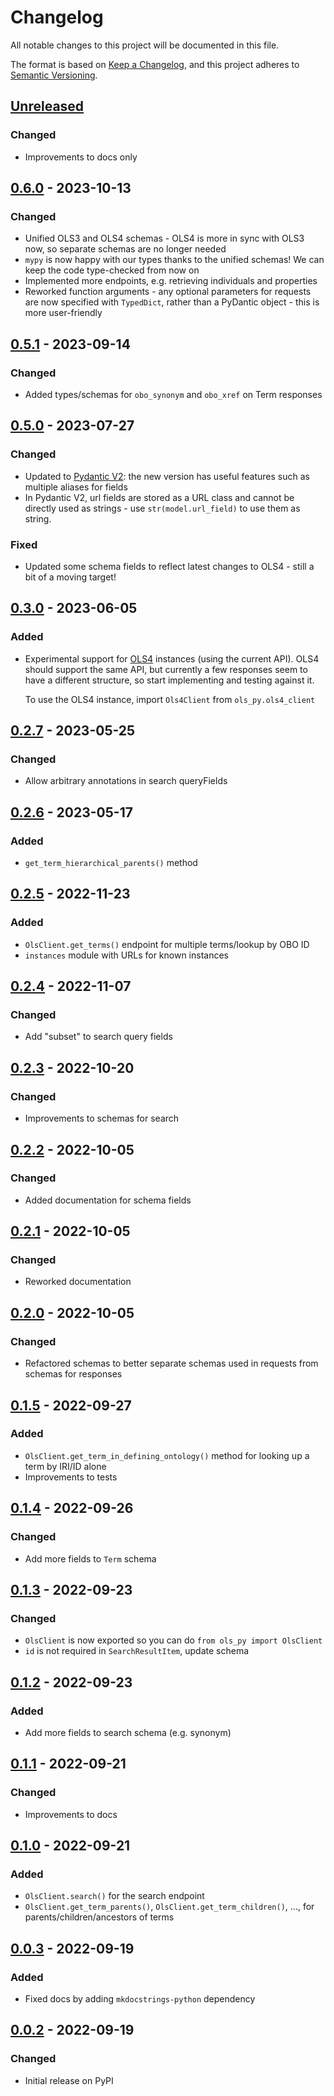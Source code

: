 # Changelog
All notable changes to this project will be documented in this file.

The format is based on [Keep a Changelog](https://keepachangelog.com/en/1.0.0/), and this project adheres to [Semantic Versioning](https://semver.org/spec/v2.0.0.html).

## [Unreleased]
### Changed
- Improvements to docs only

## [0.6.0] - 2023-10-13
### Changed
- Unified OLS3 and OLS4 schemas - OLS4 is more in sync with OLS3 now, so separate schemas are no longer needed
- `mypy` is now happy with our types thanks to the unified schemas! We can keep the code type-checked from now on
- Implemented more endpoints, e.g. retrieving individuals and properties
- Reworked function arguments - any optional parameters for requests are now
specified with `TypedDict`, rather than a PyDantic object - this is more user-friendly

## [0.5.1] - 2023-09-14
### Changed
- Added types/schemas for `obo_synonym` and `obo_xref` on Term responses

## [0.5.0] - 2023-07-27
### Changed
- Updated to [Pydantic V2](https://docs.pydantic.dev/latest/): the new version has useful features such as multiple aliases for fields
- In Pydantic V2, url fields are stored as a URL class and cannot be directly used as strings - use `str(model.url_field)` to use them as string.

### Fixed
- Updated some schema fields to reflect latest changes to OLS4 - still a bit of a moving target!

## [0.3.0] - 2023-06-05
### Added
- Experimental support for [OLS4](https://www.ebi.ac.uk/ols4) instances (using the current
  API). OLS4 should support the same API, but currently a few responses seem
  to have a different structure, so start implementing and testing against it.

  To use the OLS4 instance, import `Ols4Client` from `ols_py.ols4_client`

## [0.2.7] - 2023-05-25
### Changed
- Allow arbitrary annotations in search queryFields

## [0.2.6] - 2023-05-17
### Added
- `get_term_hierarchical_parents()` method

## [0.2.5] - 2022-11-23
### Added
- `OlsClient.get_terms()` endpoint for multiple terms/lookup by OBO ID
- `instances` module with URLs for known instances

## [0.2.4] - 2022-11-07
### Changed
- Add "subset" to search query fields

## [0.2.3] - 2022-10-20
### Changed
- Improvements to schemas for search

## [0.2.2] - 2022-10-05
### Changed
- Added documentation for schema fields

## [0.2.1] - 2022-10-05
### Changed
- Reworked documentation

## [0.2.0] - 2022-10-05
### Changed
- Refactored schemas to better separate schemas used in requests from schemas for responses

## [0.1.5] - 2022-09-27
### Added
- `OlsClient.get_term_in_defining_ontology()` method for looking up a term by IRI/ID alone
- Improvements to tests

## [0.1.4] - 2022-09-26
### Changed
- Add more fields to `Term` schema

## [0.1.3] - 2022-09-23
### Changed
- `OlsClient` is now exported so you can do `from ols_py import OlsClient`
- `id` is not required in `SearchResultItem`, update schema

## [0.1.2] - 2022-09-23
### Added
- Add more fields to search schema (e.g. synonym)

## [0.1.1] - 2022-09-21
### Changed
- Improvements to docs

## [0.1.0] - 2022-09-21
### Added
- `OlsClient.search()` for the search endpoint
- `OlsClient.get_term_parents()`, `OlsClient.get_term_children()`, ..., for parents/children/ancestors of terms

## [0.0.3] - 2022-09-19
### Added
- Fixed docs by adding `mkdocstrings-python` dependency

## [0.0.2] - 2022-09-19
### Changed
- Initial release on PyPI

[Unreleased]: https://github.com/ahida-development/ols-py/compare/0.6.0...master
[0.6.0]: https://github.com/ahida-development/ols-py/compare/0.5.1...0.6.0
[0.5.1]: https://github.com/ahida-development/ols-py/compare/0.5.0...0.5.1
[0.5.0]: https://github.com/ahida-development/ols-py/compare/0.3.0...0.5.0
[0.3.0]: https://github.com/ahida-development/ols-py/compare/0.2.7...0.3.0
[0.2.7]: https://github.com/ahida-development/ols-py/compare/0.2.6...0.2.7
[0.2.6]: https://github.com/ahida-development/ols-py/compare/0.2.5...0.2.6
[0.2.5]: https://github.com/ahida-development/ols-py/compare/0.2.4...0.2.5
[0.2.4]: https://github.com/ahida-development/ols-py/compare/0.2.3...0.2.4
[0.2.3]: https://github.com/ahida-development/ols-py/compare/0.2.2...0.2.3
[0.2.2]: https://github.com/ahida-development/ols-py/compare/0.2.1...0.2.2
[0.2.1]: https://github.com/ahida-development/ols-py/compare/0.2.0...0.2.1
[0.2.0]: https://github.com/ahida-development/ols-py/compare/0.1.5...0.2.0
[0.1.5]: https://github.com/ahida-development/ols-py/compare/0.1.4...0.1.5
[0.1.4]: https://github.com/ahida-development/ols-py/compare/0.1.3...0.1.4
[0.1.3]: https://github.com/ahida-development/ols-py/compare/0.1.2...0.1.3
[0.1.2]: https://github.com/ahida-development/ols-py/compare/0.1.1...0.1.2
[0.1.1]: https://github.com/ahida-development/ols-py/compare/0.1.0...0.1.1
[0.1.0]: https://github.com/ahida-development/ols-py/compare/0.0.3...0.1.0
[0.0.3]: https://github.com/ahida-development/ols-py/compare/0.0.2...0.0.3
[0.0.2]: https://github.com/ahida-development/ols-py/tree/0.0.2
